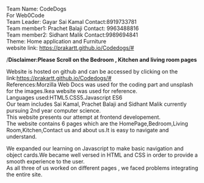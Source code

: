 Team Name: CodeDogs<br>
For Web0Code<br>
Team Leader: Gayar Sai Kamal Contact:8919733781<br>
Team member1: Prachet Balaji Contact: 9963488816<br>
Team member2: Sidhant Malik Contact:9989694841<br>
Theme: Home application and Furniture <br>
website link: https://prakartt.github.io/Codedogs/#<br>

/**Disclaimer:Please Scroll on the Bedroom , Kitchen and living room pages**</br>

Website is hosted on github and can be accessed by clicking on the link:https://prakartt.github.io/Codedogs/#<br>
References:Morzilla Web Docs was used for the coding part and unsplash for the images.Ikea website was used for reference.<br>
Languages used:HTML5.CSS5.Javascript ES6<br>
Our team includes Sai Kamal, Prachet Balaji and Sidhant Malik currently pursuing 2nd year computer science. <br>
This website presents our attempt at frontend developement.<br>
The website contains 6 pages which are the HomePage,Bedroom,Living Room,Kitchen,Contact us and about us.It is easy to navigate and understand.<br>

We expanded our learning on Javascript to make basic navigation and object cards.We became well versed in HTML and CSS in order to provide a smooth experience to the user.<br>
As all three of us worked on different pages , we faced problems integrating the entire site.<br>
